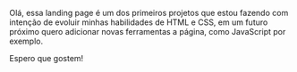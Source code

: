 Olá, essa landing page é um dos primeiros projetos que estou fazendo com intenção de evoluir minhas habilidades de HTML e CSS, em um futuro próximo quero adicionar novas ferramentas a página, como JavaScript por exemplo.

Espero que gostem!